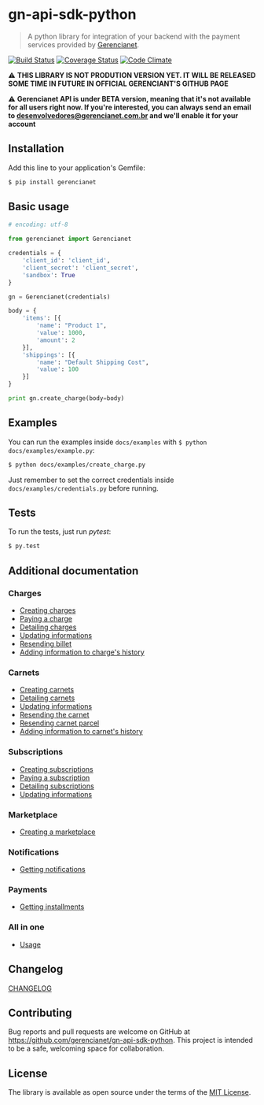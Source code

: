 # gn-api-sdk-python

> A python library for integration of your backend with the payment services
provided by [Gerencianet](http://gerencianet.com.br).

[![Build Status](https://travis-ci.org/gerencianet/gn-api-sdk-python.svg)](https://travis-ci.org/gerencianet/gn-api-sdk-python)
[![Coverage Status](https://coveralls.io/repos/gerencianet/gn-api-sdk-python/badge.svg?branch=master&service=github)](https://coveralls.io/github/gerencianet/gn-api-sdk-python?branch=master)
[![Code Climate](https://codeclimate.com/github/gerencianet/gn-api-sdk-python/badges/gpa.svg)](https://codeclimate.com/github/gerencianet/gn-api-sdk-python)


:warning: **THIS LIBRARY IS NOT PRODUTION VERSION YET. IT WILL BE RELEASED SOME TIME IN FUTURE IN OFFICIAL GERENCIANT'S GITHUB PAGE**

:warning: **Gerencianet API is under BETA version, meaning that it's not available for all users right now. If you're interested, you can always send an email to
desenvolvedores@gerencianet.com.br and we'll enable it for your account**

## Installation

Add this line to your application's Gemfile:

```bash
$ pip install gerencianet
```

## Basic usage

```python
# encoding: utf-8

from gerencianet import Gerencianet

credentials = {
    'client_id': 'client_id',
    'client_secret': 'client_secret',
    'sandbox': True
}

gn = Gerencianet(credentials)

body = {
    'items': [{
        'name': "Product 1",
        'value': 1000,
        'amount': 2
    }],
    'shippings': [{
        'name': "Default Shipping Cost",
        'value': 100
    }]
}

print gn.create_charge(body=body)

```

## Examples

You can run the examples inside `docs/examples` with
`$ python docs/examples/example.py`:

```bash
$ python docs/examples/create_charge.py
```

Just remember to set the correct credentials inside `docs/examples/credentials.py` before running.

## Tests

To run the tests, just run *pytest*:

```bash
$ py.test
```

## Additional documentation

### Charges

- [Creating charges](/docs/charges.md)
- [Paying a charge](/docs/charge-payment.md)
- [Detailing charges](/docs/charge-detailing.md)
- [Updating informations](/docs/charge-update.md)
- [Resending billet](/docs/charge-resend-billet.md)
- [Adding information to charge's history](/docs/charge-create-history.md)

### Carnets

- [Creating carnets](/docs/carnets.md)
- [Detailing carnets](/docs/carnet-detailing.md)
- [Updating informations](/docs/carnet-update.md)
- [Resending the carnet](/docs/carnet-resend.md)
- [Resending carnet parcel](/docs/carnet-resend-parcel.md)
- [Adding information to carnet's history](/docs/carnet-create-history.md)

### Subscriptions

- [Creating subscriptions](/docs/subscriptions.md)
- [Paying a subscription](/docs/subscription-payment.md)
- [Detailing subscriptions](/docs/subscription-detailing.md)
- [Updating informations](/docs/subscription-update.md)

### Marketplace

- [Creating a marketplace](/docs/charge-with-marketplace.md)

### Notifications

- [Getting notifications](/docs/notifications.md)

### Payments

- [Getting installments](/docs/installments.md)

### All in one

- [Usage](/docs/all-in-one.md)

## Changelog

[CHANGELOG](CHANGELOG.md)

## Contributing

Bug reports and pull requests are welcome on GitHub at https://github.com/gerencianet/gn-api-sdk-python. This project is intended to be a safe, welcoming space for collaboration.

## License

The library is available as open source under the terms of the [MIT License](LICENSE).
